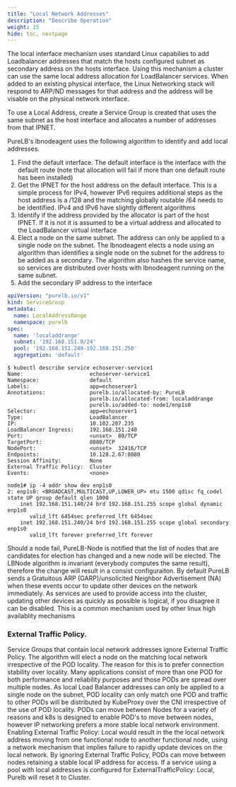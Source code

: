 ```yaml
---
title: "Local Network Addresses"
description: "Describe Operation"
weight: 15
hide: toc, nextpage
---
```

The local interface mechanism uses standard Linux capabilies to add Loadbalancer addresses that match the hosts configured subnet as secondary address on the hosts interface.  Using this mechanism a cluster can use the same local address allocation for LoadBalancer services.  When added to an existing physical interface, the Linux Networking stack will respond to ARP/ND messages for that address and the address will be visable on the physical network interface.  

To use a Local Address, create a Service Group is created that uses the same subnet as the host interface and allocates a number of addresses from that IPNET.

PureLB's lbnodeagent uses the following algorithm to identify and add local addresses.

1.  Find the default interface.  The default interface is the interface with the default route  (note that allocation will fail if more than one default route has been installed)
2.  Get the IPNET for the host address on the default interface.  This is a simple process for IPv4, however IPv6 requires additional steps as the host address is a /128 and the matching globally routable /64 needs to be identified.  IPv4 and IPv6 have slightly different algorithms
3.  Identify if the address provided by the allocator is part of the host IPNET.  If it is not it is assumed to be a virtual address and allocated to the LoadBalancer virtual interface
4.  Elect a node on the same subnet.  The address can only be applied to a single node on the subnet.  The lbnodeagent elects a node using an algorithm than identifies a single node on the subnet for the address to be added as a secondary.  The algorithm also hashes the service name, so services are distributed over hosts with lbnodeagent running on the same subnet. 
5.  Add the secondary IP address to the interface

```yaml
apiVersion: "purelb.io/v1"
kind: ServiceGroup
metadata:
  name: LocalAddressRange
  namespace: purelb 
spec:
  name: 'localaddrange'
  subnet: '192.168.151.0/24'
  pool: '192.168.151.240-192.168.151.250'
  aggregation: 'default'
```
```plaintext
$ kubectl describe service echoserver-service1
Name:                     echoserver-service1
Namespace:                default
Labels:                   app=echoserver1
Annotations:              purelb.io/allocated-by: PureLB
                          purelb.io/allocated-from: localaddrange
                          purelb.io/added-to: node1/enp1s0
Selector:                 app=echoserver1
Type:                     LoadBalancer
IP:                       10.102.207.235
LoadBalancer Ingress:     192.168.151.240
Port:                     <unset>  80/TCP
TargetPort:               8080/TCP
NodePort:                 <unset>  32416/TCP
Endpoints:                10.128.2.67:8080
Session Affinity:         None
External Traffic Policy:  Cluster
Events:                   <none>

node1# ip -4 addr show dev enp1s0
2: enp1s0: <BROADCAST,MULTICAST,UP,LOWER_UP> mtu 1500 qdisc fq_codel state UP group default qlen 1000
    inet 192.168.151.140/24 brd 192.168.151.255 scope global dynamic enp1s0
       valid_lft 6454sec preferred_lft 6454sec
    inet 192.168.151.240/24 brd 192.168.151.255 scope global secondary enp1s0
       valid_lft forever preferred_lft forever
```
Should a node fail, PureLB-Node is notified that the list of nodes that are candidates for election has changed and a new node will be elected.  The LBNode algorithm is invariant (everybody computes the same result), therefore the change will result in a consist configuraiton.  By default PureLB sends a  Gratuitous ARP (GARP)/unsolicited Neighbor Advertisement (NA) when these events occur to update other devices on the network immediately.  As services are used to provide access into the cluster, updating other devices as quickly as possible is logical, if you disagree it can be disabled.  This is a common mechanism used by other linux high availablity mechanisms

### External Traffic Policy.  
Service Groups that contain local network addresses ignore External Traffic Policy.  The algorithm will elect a node on the matching local network irrespective of the POD locality.  The reason for this is to prefer connection stability over locality.  Many applications consist of more than one POD for both performance and reliability purposes and those PODs are spread over multiple nodes.  As local Load Balancer addresses can only be applied to a single node on the subnet, POD locality can only match one POD and traffic to other PODs will be distributed by KubeProxy over the CNI irrespective of the use of POD locality.  PODs can move between Nodes for a variety of reasons and k8s is designed to enable POD's to move between nodes, however IP networking prefers a more stable local network environment.  Enabling External Traffic Policy: Local would result in the the local network address moving from one functional node to another functional node, using a network mechanism that implies failure to rapidly update devices on the local network.  By ignoring External Traffic Policy, PODs can move between nodes retaining a stable local IP address for access.  If a service using a pool with local addresses is configured for ExternalTrafficPolicy: Local, Purelb will reset it to Cluster.
